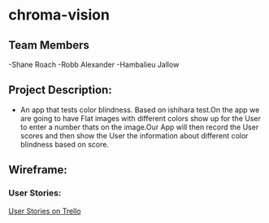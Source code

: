 # chroma-vision

## Team Members
-Shane Roach
-Robb Alexander
-Hambalieu Jallow

## Project Description:
- An app that tests color blindness. Based on ishihara test.On the app we are going to have Flat images with different colors show up for the User to enter a number thats on the image.Our App will then record the User scores and then show the User the information about different color blindness based on score.

## Wireframe:


### User Stories:

[User Stories on Trello](https://trello.com/c/0sLln4ac)



